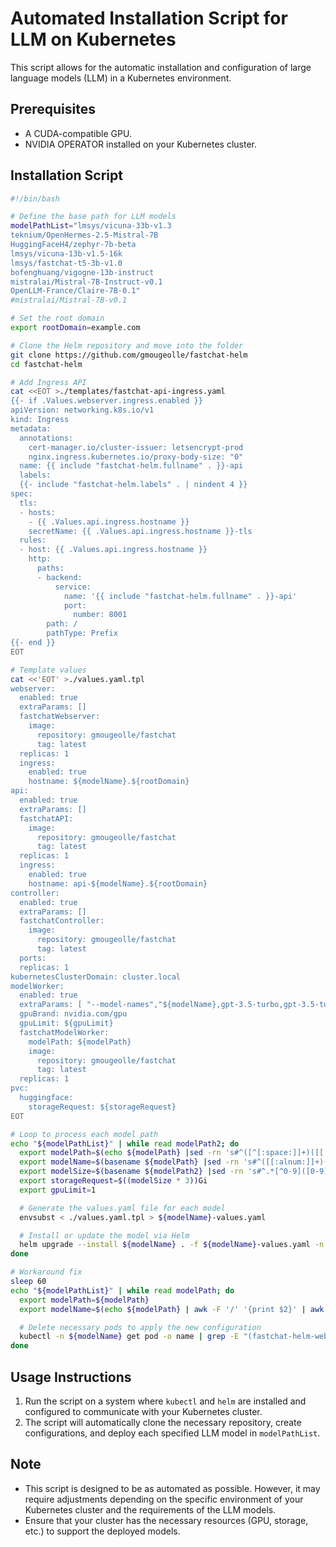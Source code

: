 # Automated Installation Script for LLM on Kubernetes

This script allows for the automatic installation and configuration of large language models (LLM) in a Kubernetes environment.

## Prerequisites

- A CUDA-compatible GPU.
- NVIDIA OPERATOR installed on your Kubernetes cluster.

## Installation Script

```bash
#!/bin/bash

# Define the base path for LLM models
modelPathList="lmsys/vicuna-33b-v1.3
teknium/OpenHermes-2.5-Mistral-7B
HuggingFaceH4/zephyr-7b-beta
lmsys/vicuna-13b-v1.5-16k
lmsys/fastchat-t5-3b-v1.0
bofenghuang/vigogne-13b-instruct
mistralai/Mistral-7B-Instruct-v0.1
OpenLLM-France/Claire-7B-0.1"
#mistralai/Mistral-7B-v0.1

# Set the root domain
export rootDomain=example.com

# Clone the Helm repository and move into the folder
git clone https://github.com/gmougeolle/fastchat-helm
cd fastchat-helm

# Add Ingress API
cat <<EOT >./templates/fastchat-api-ingress.yaml
{{- if .Values.webserver.ingress.enabled }}
apiVersion: networking.k8s.io/v1
kind: Ingress
metadata:
  annotations:
    cert-manager.io/cluster-issuer: letsencrypt-prod
    nginx.ingress.kubernetes.io/proxy-body-size: "0"
  name: {{ include "fastchat-helm.fullname" . }}-api
  labels:
  {{- include "fastchat-helm.labels" . | nindent 4 }}
spec:
  tls:
  - hosts:
    - {{ .Values.api.ingress.hostname }}
    secretName: {{ .Values.api.ingress.hostname }}-tls
  rules:
  - host: {{ .Values.api.ingress.hostname }}
    http:
      paths:
      - backend:
          service:
            name: '{{ include "fastchat-helm.fullname" . }}-api'
            port:
              number: 8001
        path: /
        pathType: Prefix
{{- end }}
EOT

# Template values
cat <<'EOT' >./values.yaml.tpl
webserver:
  enabled: true
  extraParams: []
  fastchatWebserver:
    image:
      repository: gmougeolle/fastchat
      tag: latest
  replicas: 1
  ingress:
    enabled: true
    hostname: ${modelName}.${rootDomain}
api:
  enabled: true
  extraParams: []
  fastchatAPI:
    image:
      repository: gmougeolle/fastchat
      tag: latest
  replicas: 1
  ingress:
    enabled: true
    hostname: api-${modelName}.${rootDomain}
controller:
  enabled: true
  extraParams: []
  fastchatController:
    image:
      repository: gmougeolle/fastchat
      tag: latest
  ports:
  replicas: 1
kubernetesClusterDomain: cluster.local
modelWorker:
  enabled: true
  extraParams: [ "--model-names","${modelName},gpt-3.5-turbo,gpt-3.5-turbo-16k,text-davinci-003,text-embedding-ada-002" ]
  gpuBrand: nvidia.com/gpu
  gpuLimit: ${gpuLimit}
  fastchatModelWorker:
    modelPath: ${modelPath}
    image:
      repository: gmougeolle/fastchat
      tag: latest
  replicas: 1
pvc:
  huggingface:
    storageRequest: ${storageRequest}
EOT

# Loop to process each model path
echo "${modelPathList}" | while read modelPath2; do
  export modelPath=$(echo ${modelPath} |sed -rn 's#^([^[:space:]]+)([[:space:]].*|)$#\1#p' )
  export modelName=$(basename ${modelPath} |sed -rn 's#^([[:alnum:]]+)([^[:alnum:]].*|)$#\1#p' |tr '[:upper:]' '[:lower:]' )
  export modelSize=$(basename ${modelPath2} |sed -rn 's#^.*[^0-9]([0-9]+)[bB].*$#\1#p' )
  export storageRequest=$((modelSize * 3))Gi
  export gpuLimit=1

  # Generate the values.yaml file for each model
  envsubst < ./values.yaml.tpl > ${modelName}-values.yaml

  # Install or update the model via Helm
  helm upgrade --install ${modelName} . -f ${modelName}-values.yaml -n ${modelName} --create-namespace
done

# Workaround fix
sleep 60
echo "${modelPathList}" | while read modelPath; do
  export modelPath=${modelPath}
  export modelName=$(echo ${modelPath} | awk -F '/' '{print $2}' | awk -F '-' '{print $1}' | tr '[:upper:]' '[:lower:]')

  # Delete necessary pods to apply the new configuration
  kubectl -n ${modelName} get pod -o name | grep -E "(fastchat-helm-web-server|fastchat-api)" | xargs kubectl -n ${modelName} delete
done
```

## Usage Instructions

1. Run the script on a system where `kubectl` and `helm` are installed and configured to communicate with your Kubernetes cluster.
2. The script will automatically clone the necessary repository, create configurations, and deploy each specified LLM model in `modelPathList`.

## Note

- This script is designed to be as automated as possible. However, it may require adjustments depending on the specific environment of your Kubernetes cluster and the requirements of the LLM models.
- Ensure that your cluster has the necessary resources (GPU, storage, etc.) to support the deployed models.
